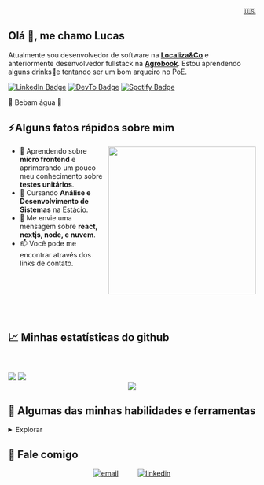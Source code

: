 <div align="right"><a target="_blank" href="https://github.com/iamlucasgomes/iamlucasgomes/blob/main/README_EN.md">🇺🇸</a></div>
<h2>Olá 👋, me chamo Lucas</h2>
<p>Atualmente sou desenvolvedor de software na <strong><a target="_blank" href="https://www.localizaco.com/">Localiza&Co</a></strong> e anteriormente desenvolvedor fullstack na <strong><a href="https://www.agrobook.app/">Agrobook</a></strong>. Estou aprendendo alguns drinks🍹e tentando ser um bom arqueiro no PoE.</p>
<p><a target="_blank" href="https://www.linkedin.com/in/iamlucasgomes/"><img src="https://img.shields.io/badge/-@iamlucasgomes-0077B5?style=flat-square&amp;labelColor=0077B5&amp;logo=LinkedIn&amp;link=https://www.linkedin.com/in/iamlucasgomes/" alt="LinkedIn Badge"></a> <a target="_blank" href="https://dev.to/iamlucasgomes"><img src="https://img.shields.io/badge/-@iamlucasgomes-0A0A0A?style=flat-square&amp;labelColor=0A0A0A&amp;logo=dev.to&amp;link=https://dev.to/iamlucasgomes" alt="DevTo Badge"></a> <a 
 target="_blank" href="https://open.spotify.com/user/lucasgomes.martins1"><img src="https://img.shields.io/badge/-@Infinit-1ED760?style=flat-square&amp;labelColor=fff&amp;logo=Spotify&amp;link=https://open.spotify.com/user/lucasgomes.martins1" alt="Spotify Badge"></a></p>
<p>🚰 Bebam água 🚰</p>

<h2>⚡️Alguns fatos rápidos sobre mim</h2>
<img width='350px' align='right' style='width: 300px;' src='https://media0.giphy.com/media/v1.Y2lkPTc5MGI3NjExN3JpcmhveWxsemFsbXFnZ3dtb3JmaDN0eGhzcWZwbHdmanNieW1pdyZlcD12MV9pbnRlcm5hbF9naWZfYnlfaWQmY3Q9Zw/JRbLvZ2JWqU9F4DDTO/giphy.webp' />     
<ul>
<li>🔭 Aprendendo sobre <strong>micro frontend</strong> e aprimorando um pouco meu conhecimento sobre <strong>testes unitários</strong>.</li>
<li>🧐 Cursando <strong>Análise e Desenvolvimento de Sistemas</strong> na <a target="_blank" href="https://estacio.br/">Estácio</a>.</li>
<li>💬 Me envie uma mensagem sobre <strong>react, nextjs, node, e nuvem</strong>.</li>
<li>📫 Você pode me encontrar através dos links de contato.</li>
</ul>
‎ <br>
‎ <br>
‎ <br>
‎ <br>
‎ <br>

<h2>📈 Minhas estatísticas do github </h2>

<div display="inline-block" align="left"><br>

<div display="inline-block" align="left"><br></div>
 <img src="https://streak-stats.demolab.com?user=iamlucasgomes&theme=tokyonight"/>
   <img src="https://github-readme-stats.vercel.app/api/top-langs/?username=iamlucasgomes&theme=tokyonight&custom_title=Linguagens%20mais%20usadas&layout=compact"/>

 <div align="center">
 <img src="https://github-readme-stats.vercel.app/api?username=iamlucasgomes&show_icons=true&theme=tokyonight"/>
 </div>

</div>

<div>
  
<h2>🧰 Algumas das minhas habilidades e ferramentas</h2>
<details>
<summary>Explorar</summary>

  <details>
<summary><strong>Linguagens de programação:</strong></summary>
  <img src="https://img.shields.io/badge/JavaScript-F7DF1E.svg?&style=for-the-badge&logo=JavaScript&logoColor=black" alt="Javascript" />
  <img src="https://img.shields.io/badge/Typescript-3178C6.svg?&style=for-the-badge&logo=typescript&logoColor=white" alt="Typescript" />
  <img src="https://img.shields.io/badge/Python-3776AB.svg?&style=for-the-badge&logo=python&logoColor=white" alt="Python" />

  <!--- ![Java](https://img.shields.io/badge/java-%23ED8B00.svg?style=for-the-badge&logo=java&logoColor=white)
  ![Golang](https://img.shields.io/badge/Golang-00ADD8.svg?&style=for-the-badge&logo=Go&logoColor=white) -->

</details>

<details>
  <summary><strong>Desenvolvimento Front-end:</strong></summary>
  <img src="https://img.shields.io/badge/HTML5-E34F26.svg?&style=for-the-badge&logo=HTML5&logoColor=white" alt="html5" />
  <img src="https://img.shields.io/badge/CSS3-1572B6.svg?&style=for-the-badge&logo=CSS3&logoColor=white" alt="css3" />
  <img src="https://img.shields.io/badge/Tailwind%20CSS-06B6D4.svg?&style=for-the-badge&logo=TailwindCSS&logoColor=fff" alt="tailwindcss" />
  <img src="https://img.shields.io/badge/React-61DAFB.svg?&style=for-the-badge&logo=React&logoColor=black" alt="react" />
  <img src="https://img.shields.io/badge/Bootstrap-7952B3.svg?&style=for-the-badge&logo=bootstrap&logoColor=white" alt="bootstrap" />
  <img src="https://img.shields.io/badge/Redux-764ABC.svg?&style=for-the-badge&logo=Redux&logoColor=white" alt="redux" />
  <img src="https://img.shields.io/badge/Context_API-0088CC.svg?&style=for-the-badge&logo=react&logoColor=white" alt="context api" />
  <img src="https://img.shields.io/badge/Next-000000.svg?&style=for-the-badge&logo=next.js&logoColor=white" alt="nextjs" />
  
</details>
<details>
  <summary><strong>Desenvolvimento back-end:</strong></summary>
<img src="https://img.shields.io/badge/node-339933.svg?&style=for-the-badge&logo=node.js&logoColor=white" alt="node" />
<img src="https://img.shields.io/badge/Express-000000.svg?&style=for-the-badge&logo=express&logoColor=white" alt="express" />
<img src="https://img.shields.io/badge/NestJs-E0234E.svg?&style=for-the-badge&logo=nestjs&logoColor=white" alt="nestjs" />

</details>
<details>
  <summary><strong>Database:</strong></summary>
  <img src="https://img.shields.io/badge/mysql-4479A1.svg?&style=for-the-badge&logo=mysql&logoColor=white" alt="mysql" />
  <img src="https://img.shields.io/badge/postgresql-4169E1.svg?&style=for-the-badge&logo=postgresql&logoColor=fff" alt="postgresql" />
  <img src="https://img.shields.io/badge/MongoDB-47A248.svg?&style=for-the-badge&logo=mongodb&logoColor=white" alt="mongodb" />
  
</details>
<details>
  <summary><strong>ORM:</strong></summary>
  <img src="https://img.shields.io/badge/Prisma-2D3748.svg?&style=for-the-badge&logo=prisma&logoColor=white" alt="prisma" />
  <img src="https://img.shields.io/badge/Sequelize-52B0E7.svg?&style=for-the-badge&logo=sequelize&logoColor=white" alt="sequelize" />
  
</details>
<details>
  <summary><strong>Devops:</strong></summary>
  <img src="https://img.shields.io/badge/Bash-4EAA25.svg?&style=for-the-badge&logo=GNUBash&logoColor=white" alt="bash" />
  <img src="https://img.shields.io/badge/zsh-F15A24.svg?&style=for-the-badge&logo=zsh&logoColor=fff" alt="zsh" />
  <img src="https://img.shields.io/badge/docker-2496ED.svg?&style=for-the-badge&logo=docker&logoColor=white" alt="docker" />

</details>
<details>
  <summary><strong>Testes:</strong></summary>
  <img src="https://img.shields.io/badge/Jest-C21325.svg?&style=for-the-badge&logo=jest&logoColor=white" alt="jest" />
  <img src="https://img.shields.io/badge/Testing%20Library-E33332.svg?&style=for-the-badge&logo=Testing%20Library&logoColor=white" alt="testing library" />
  <img src="https://img.shields.io/badge/Mocha-8D6748.svg?&style=for-the-badge&logo=mocha&logoColor=white" alt="mocha" />
  <img src="https://img.shields.io/badge/Chai-A30701.svg?&style=for-the-badge&logo=chai&logoColor=white" alt="chai" />
  <img src="https://img.shields.io/badge/SINON.JS-995e45.svg?&style=for-the-badge&logo=sinon&logoColor=white" alt="sinon" />

</details>
<details>
  <summary><strong>Ferramentas:</strong></summary>
  <img src="https://img.shields.io/badge/-Visual%20Studio%20Code-007ACC?style=for-the-badge&logo=visual-studio-code&logoColor=white" alt="vs code" />
  <img src="https://img.shields.io/badge/git-F05032.svg?&style=for-the-badge&logo=git&logoColor=white" alt="git" />
  <img src="https://img.shields.io/badge/-Trello-0052CC?style=for-the-badge&logo=trello&logoColor=white" alt="trello" />
  <img src="https://img.shields.io/badge/Jira-0052CC.svg?&style=for-the-badge&logo=jira&logoColor=fff" alt="jira" />
  <img src="https://img.shields.io/badge/Miro-050038.svg?&style=for-the-badge&logo=miro&logoColor=white" alt="miro" />
  <img src="https://img.shields.io/badge/Slack-4A154B.svg?&style=for-the-badge&logo=Slack&logoColor=white" alt="slack" />
  <img src="https://img.shields.io/badge/Discord-5865f2.svg?&style=for-the-badge&logo=Discord&logoColor=white" alt="discord" />
  <img src="https://img.shields.io/badge/Zoom-2D8CFF.svg?&style=for-the-badge&logo=Zoom&logoColor=white" alt="zoom" />

</details>
<details>
  <summary><strong>Sistemas Operacionais:</strong></summary>
  <img src="https://img.shields.io/badge/Ubuntu-E95420.svg?&style=for-the-badge&logo=Ubuntu&logoColor=white" alt="ubuntu" />
  <img src="https://img.shields.io/badge/Kubuntu-0079C1.svg?&style=for-the-badge&logo=kubuntu&logoColor=White" alt="kubuntu" />
  <img src="https://img.shields.io/badge/Windows-0078D6.svg?&style=for-the-badge&logo=Windows&logoColor=white" alt="windows" />
  <img src="https://img.shields.io/badge/MacOs-000000.svg?&style=for-the-badge&logo=MacOS&logoColor=white" alt="macos" />

</details>

  </div>
  </details>


<h2>📱 Fale comigo</h2>

<div align="center">
 <a target="_blank" href="mailto:lucas.devjs@gmail.com"><img src="https://img.shields.io/badge/gmail-EA4335?&style=for-the-badge&logo=gmail&logoColor=white&" alt="email" /></a>&nbsp;&nbsp;&nbsp;&nbsp;&nbsp;&nbsp;&nbsp;&nbsp;&nbsp;
 <a target="_blank" href="https://www.linkedin.com/in/iamlucasgomes/"><img src="https://img.shields.io/badge/linkedin-0A66C2.svg?&style=for-the-badge&logo=linkedin&logoColor=white&" alt="linkedin" />

</div>
